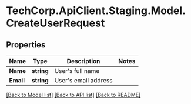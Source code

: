 # TechCorp.ApiClient.Staging.Model.CreateUserRequest

## Properties

Name | Type | Description | Notes
------------ | ------------- | ------------- | -------------
**Name** | **string** | User&#39;s full name | 
**Email** | **string** | User&#39;s email address | 

[[Back to Model list]](../../README.md#documentation-for-models) [[Back to API list]](../../README.md#documentation-for-api-endpoints) [[Back to README]](../../README.md)

